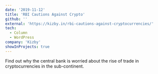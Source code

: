 ```yaml
---
date: '2019-11-12'
title: 'RBI Cautions Against Crypto'
github: ''
external: 'https://kizby.in/rbi-cautions-against-cryptocurrencies/'
tech:
  - Column
  - WordPress
company: 'Kizby'
showInProjects: true
---
```


Find out why the central bank is worried about the rise of trade in cryptocurrencies in the sub-continent.
